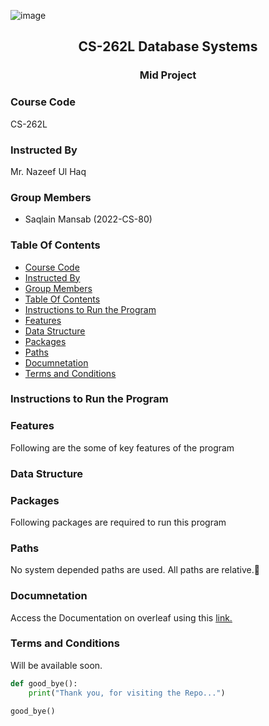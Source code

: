 ![image](image.jpg)
<div align="center">
  <h2> CS-262L Database Systems </h2>
  <h3> Mid Project </h3>
</div>

### Course Code
CS-262L

### Instructed By
Mr. Nazeef Ul Haq

### Group Members
- Saqlain Mansab         (2022-CS-80)


### Table Of Contents
- [Course Code](#course-code)
- [Instructed By](#instructed-by)
- [Group Members](#group-members)
- [Table Of Contents](#table-of-contents)
- [Instructions to Run the Program](#instructions-to-run-the-program)
- [Features](#features)
- [Data Structure](#data-structure)
- [Packages](#packages)
- [Paths](#paths)
- [Documnetation](#documnetation)
- [Terms and Conditions](#terms-and-conditions)

### Instructions to Run the Program

### Features
Following are the some of key features of the program


### Data Structure


### Packages
Following packages are required to run this program


### Paths
No system depended paths are used. All paths are relative.💫

### Documnetation
Access the Documentation on overleaf using this [link.](
https://www.overleaf.com/1153881746mgqrn)

### Terms and Conditions 
Will be available soon.


```python
def good_bye():
    print("Thank you, for visiting the Repo...")

good_bye()
```

